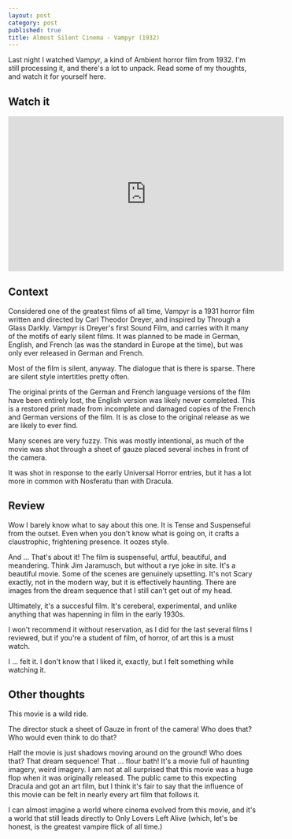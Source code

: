 ```yaml
---
layout: post
category: post
published: true
title: Almost Silent Cinema - Vampyr (1932)
---
```

Last night I watched Vampyr, a kind of Ambient horror film from 1932. I'm still processing it, and there's a lot to unpack. Read some of my thoughts, and watch it for yourself here. 

## Watch it 

<iframe width="560" height="315" sandbox="allow-same-origin allow-scripts" src="https://vidcommons.org/videos/embed/d49f95a9-b183-4f16-9341-8637ac3597ff" frameborder="0" allowfullscreen></iframe>

## Context 

Considered one of the greatest films of all time, Vampyr is a 1931 horror film written and directed by Carl Theodor Dreyer, and inspired by Through a Glass Darkly. Vampyr is Dreyer's first Sound Film, and carries with it many of the motifs of early silent films. It was planned to be made in German, English, and French (as was the standard in Europe at the time), but was only ever released in German and French. 

Most of the film is silent, anyway. The dialogue that is there is sparse. There are silent style intertitles pretty often. 

The original prints of the German and French language versions of the film have been entirely lost, the English version was likely never completed. This is a restored print made from incomplete and damaged copies of the French and German versions of the film. It is as close to the original release as we are likely to ever find.

Many scenes are very fuzzy. This was mostly intentional, as much of the movie was shot through a sheet of gauze placed several inches in front of the camera.

It was shot in response to the early Universal Horror entries, but it has a lot more in common with Nosferatu than with Dracula. 

## Review

Wow I barely know what to say about this one. It is Tense and Suspenseful from the outset. Even when you don't know what is going on, it crafts a claustrophic, frightening presence. It oozes style. 

And ... That's about it! The film is suspenseful, artful, beautiful, and meandering. Think Jim Jaramusch, but without a rye joke in site. It's a beautiful movie. Some of the scenes are genuinely upsetting. It's not Scary exactly, not in the modern way, but it is effectively haunting. There are images from the dream sequence that I still can't get out of my head. 

Ultimately, it's a succesful film. It's cereberal, experimental, and unlike anything that was hapenning in film in the early 1930s. 

I won't recommend it without reservation, as I did for the last several films I reviewed, but if you're a student of film, of horror, of art this is a must watch.

I ... felt it. I don't know that I liked it, exactly, but I felt something while watching it. 


## Other thoughts 

This movie is a wild ride. 

The director stuck a sheet of Gauze in front of the camera! Who does that? Who would even think to do that? 

Half the movie is just shadows moving around on the ground! Who does that? That dream sequence! That ... flour bath! It's a movie full of haunting imagery, weird imagery. I am not at all surprised that this movie was a huge flop when it was originally released. The public came to this expecting Dracula and got an art film, but I think it's fair to say that the influence of this movie can be felt in nearly every art film that follows it. 

I can almost imagine a world where cinema evolved from this movie, and it's a world that still leads directly to Only Lovers Left Alive (which, let's be honest, is the greatest vampire flick of all time.)
